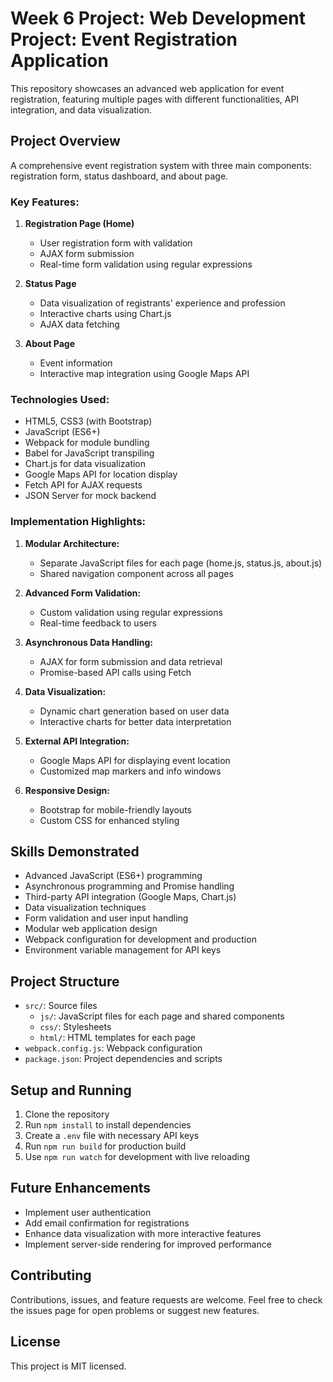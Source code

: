 # Week 6 Project: Web Development Project: Event Registration Application

This repository showcases an advanced web application for event registration, featuring multiple pages with different functionalities, API integration, and data visualization.

## Project Overview

A comprehensive event registration system with three main components: registration form, status dashboard, and about page.

### Key Features:
1. **Registration Page (Home)**
   - User registration form with validation
   - AJAX form submission
   - Real-time form validation using regular expressions

2. **Status Page**
   - Data visualization of registrants' experience and profession
   - Interactive charts using Chart.js
   - AJAX data fetching

3. **About Page**
   - Event information
   - Interactive map integration using Google Maps API

### Technologies Used:
- HTML5, CSS3 (with Bootstrap)
- JavaScript (ES6+)
- Webpack for module bundling
- Babel for JavaScript transpiling
- Chart.js for data visualization
- Google Maps API for location display
- Fetch API for AJAX requests
- JSON Server for mock backend

### Implementation Highlights:
1. **Modular Architecture:**
   - Separate JavaScript files for each page (home.js, status.js, about.js)
   - Shared navigation component across all pages

2. **Advanced Form Validation:**
   - Custom validation using regular expressions
   - Real-time feedback to users

3. **Asynchronous Data Handling:**
   - AJAX for form submission and data retrieval
   - Promise-based API calls using Fetch

4. **Data Visualization:**
   - Dynamic chart generation based on user data
   - Interactive charts for better data interpretation

5. **External API Integration:**
   - Google Maps API for displaying event location
   - Customized map markers and info windows

6. **Responsive Design:**
   - Bootstrap for mobile-friendly layouts
   - Custom CSS for enhanced styling

## Skills Demonstrated
- Advanced JavaScript (ES6+) programming
- Asynchronous programming and Promise handling
- Third-party API integration (Google Maps, Chart.js)
- Data visualization techniques
- Form validation and user input handling
- Modular web application design
- Webpack configuration for development and production
- Environment variable management for API keys

## Project Structure
- `src/`: Source files
  - `js/`: JavaScript files for each page and shared components
  - `css/`: Stylesheets
  - `html/`: HTML templates for each page
- `webpack.config.js`: Webpack configuration
- `package.json`: Project dependencies and scripts

## Setup and Running
1. Clone the repository
2. Run `npm install` to install dependencies
3. Create a `.env` file with necessary API keys
4. Run `npm run build` for production build
5. Use `npm run watch` for development with live reloading

## Future Enhancements
- Implement user authentication
- Add email confirmation for registrations
- Enhance data visualization with more interactive features
- Implement server-side rendering for improved performance

## Contributing
Contributions, issues, and feature requests are welcome. Feel free to check the issues page for open problems or suggest new features.

## License
This project is MIT licensed.
